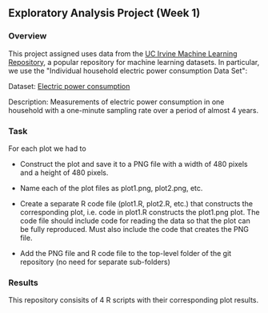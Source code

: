 ## Exploratory Analysis Project (Week 1)

### Overview

This project assigned uses data from the [UC Irvine Machine Learning Repository](http://archive.ics.uci.edu/ml/), a popular repository for machine learning datasets. In particular, we use the "Individual household electric power consumption Data Set":

Dataset: [Electric power consumption](https://d396qusza40orc.cloudfront.net/exdata%2Fdata%2Fhousehold_power_consumption.zip)

Description: Measurements of electric power consumption in one household with a one-minute sampling rate over a period of almost 4 years. 

### Task

For each plot we had to

- Construct the plot and save it to a PNG file with a width of 480 pixels and a height of 480 pixels.

- Name each of the plot files as plot1.png, plot2.png, etc.

- Create a separate R code file (plot1.R, plot2.R, etc.) that constructs the corresponding plot, i.e. code in plot1.R constructs the plot1.png plot. The code file should include code for reading the data so that the plot can be fully reproduced. Must also include the code that creates the PNG file.

- Add the PNG file and R code file to the top-level folder of the git repository (no need for separate sub-folders)

### Results

This repository consisits of 4 R scripts with their corresponding plot results. 